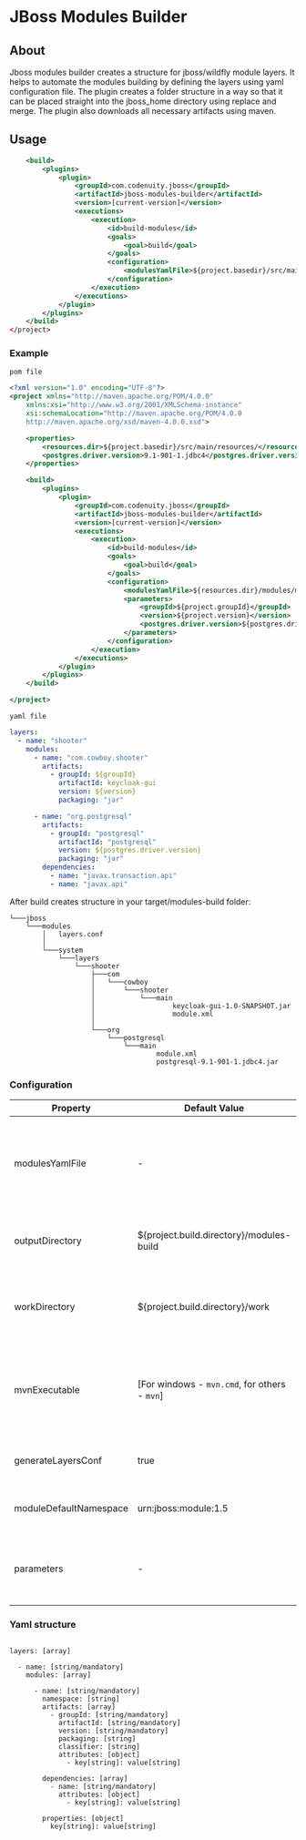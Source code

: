 # JBoss Modules Builder

## About
Jboss modules builder creates a structure for jboss/wildfly module layers.
It helps to automate the modules building by defining the layers using yaml configuration file.
The plugin creates a folder structure in a way so that it can be placed straight into the jboss_home directory using replace and merge.
The plugin also downloads all necessary artifacts using maven.

## Usage

```xml
    <build>
        <plugins>
            <plugin>
                <groupId>com.codenuity.jboss</groupId>
                <artifactId>jboss-modules-builder</artifactId>
                <version>[current-version]</version>
                <executions>
                    <execution>
                        <id>build-modules</id>
                        <goals>
                            <goal>build</goal>
                        </goals>
                        <configuration>
                            <modulesYamlFile>${project.basedir}/src/main/resources/modules/modules.yaml</modulesYamlFile>
                        </configuration>
                    </execution>
                </executions>
            </plugin>
        </plugins>
    </build>
</project>
```


### Example

`pom file`

```xml
<?xml version="1.0" encoding="UTF-8"?>
<project xmlns="http://maven.apache.org/POM/4.0.0"
    xmlns:xsi="http://www.w3.org/2001/XMLSchema-instance"
    xsi:schemaLocation="http://maven.apache.org/POM/4.0.0
    http://maven.apache.org/xsd/maven-4.0.0.xsd">

    <properties>
        <resources.dir>${project.basedir}/src/main/resources/</resources.dir>
        <postgres.driver.version>9.1-901-1.jdbc4</postgres.driver.version>
    </properties>

    <build>
        <plugins>
            <plugin>
                <groupId>com.codenuity.jboss</groupId>
                <artifactId>jboss-modules-builder</artifactId>
                <version>[current-version]</version>
                <executions>
                    <execution>
                        <id>build-modules</id>
                        <goals>
                            <goal>build</goal>
                        </goals>
                        <configuration>
                            <modulesYamlFile>${resources.dir}/modules/modules.yaml</modulesYamlFile>
                            <parameters>
                                <groupId>${project.groupId}</groupId>
                                <version>${project.version}</version>
                                <postgres.driver.version>${postgres.driver.version}</postgres.driver.version>
                            </parameters>
                        </configuration>
                    </execution>
                </executions>
            </plugin>
        </plugins>
    </build>

</project>
```

`yaml file`

```yaml
layers:
  - name: "shooter"
    modules:
      - name: "com.cowboy.shooter"
        artifacts:
          - groupId: ${groupId}
            artifactId: keycloak-gui
            version: ${version}
            packaging: "jar"

      - name: "org.postgresql"
        artifacts:
          - groupId: "postgresql"
            artifactId: "postgresql"
            version: ${postgres.driver.version}
            packaging: "jar"
        dependencies:
          - name: "javax.transaction.api"
          - name: "javax.api"
```

After build creates structure in your target/modules-build folder:

```
└───jboss
    └───modules
        │   layers.conf
        │
        └───system
            └───layers
                └───shooter
                    ├───com
                    │   └───cowboy
                    │       └───shooter
                    │           └───main
                    │                   keycloak-gui-1.0-SNAPSHOT.jar
                    │                   module.xml
                    │
                    └───org
                        └───postgresql
                            └───main
                                    module.xml
                                    postgresql-9.1-901-1.jdbc4.jar
```

### Configuration

| Property | Default Value | Mandatory | Description                                                                          |
|----------|---------------|-----------|--------------------------------------------------------------------------------------|
| modulesYamlFile | - | :heavy_check_mark: | Path to yaml configuration file that describes how the modules should be built       |
| outputDirectory | ${project.build.directory}/modules-build | :x: | Output directory where the result will be stored                                     |
| workDirectory | ${project.build.directory}/work | :x: | Output directory where the temporary files will be stored                            |
| mvnExecutable | [For windows - `mvn.cmd`, for others - `mvn`] | :x: | Path to maven executable in case there is no bindings to "mvn" or "mvn.cmd" commands |
| generateLayersConf | true | :x: | If `layers.conf` will be generated                                                   |
| moduleDefaultNamespace | urn:jboss:module:1.5 | :x: | Set default namespace for all modules                                                |
| parameters | - | :x: | A map of custom parameters that are later usable in the YAML file                    |

### Yaml structure


```

layers: [array]

  - name: [string/mandatory]
    modules: [array]

      - name: [string/mandatory]
        namespace: [string]
        artifacts: [array]
          - groupId: [string/mandatory]
            artifactId: [string/mandatory]
            version: [string/mandatory]
            packaging: [string]
            classifier: [string]
            attributes: [object]
              - key[string]: value[string]

        dependencies: [array]
          - name: [string/mandatory]
            attributes: [object]
              - key[string]: value[string]

        properties: [object]
          key[string]: value[string]
```